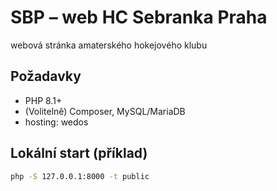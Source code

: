 # SBP – web HC Sebranka Praha

webová stránka amaterského hokejového klubu

## Požadavky
- PHP 8.1+
- (Volitelně) Composer, MySQL/MariaDB
- hosting: wedos

## Lokální start (příklad)
```bash
php -S 127.0.0.1:8000 -t public

